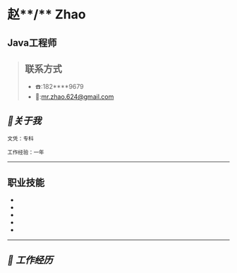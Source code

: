# 赵**/** Zhao

##  Java工程师

> ## 联系方式
>
> - :telephone::182****9679
> - :email::mr.zhao.624@gmail.com

## ***:bookmark:关于我***

    ​文凭：专科

    ​工作经验：一年

***
## 职业技能 
- 
- 
- 
- 
- 

***
## ***:bookmark: 工作经历***





